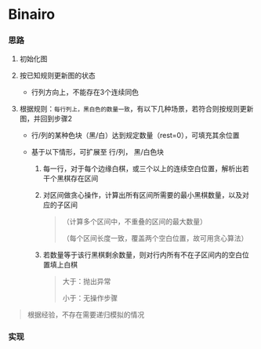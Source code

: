 # Binairo

### 思路

1. 初始化图

1. 按已知规则更新图的状态

    - 行列方向上，不能存在3个连续同色

1. 根据规则：`每行列上，黑白色的数量一致`，有以下几种场景，若符合则按规则更新图，并回到步骤2

    - 行/列的某种色块（黑/白）达到规定数量（rest=0），可填充其余位置

    - 基于以下情形，可扩展至 行/列， 黑/白色块

        1. 每一行，对于每个边缘白棋，或三个以上的连续空白位置，解析出若干个黑棋存在区间

        1. 对区间做贪心操作，计算出所有区间所需要的最小黑棋数量，以及对应的子区间

            > （计算多个区间中，不重叠的区间的最大数量）
            >
            > （每个区间长度一致，覆盖两个空白位置，故可用贪心算法）

        1. 若数量等于该行黑棋剩余数量，则对行内所有不在子区间内的空白位置填上白棋

            > 大于：抛出异常
            >
            > 小于：无操作步骤



> 根据经验，不存在需要递归模拟的情况



### 实现

